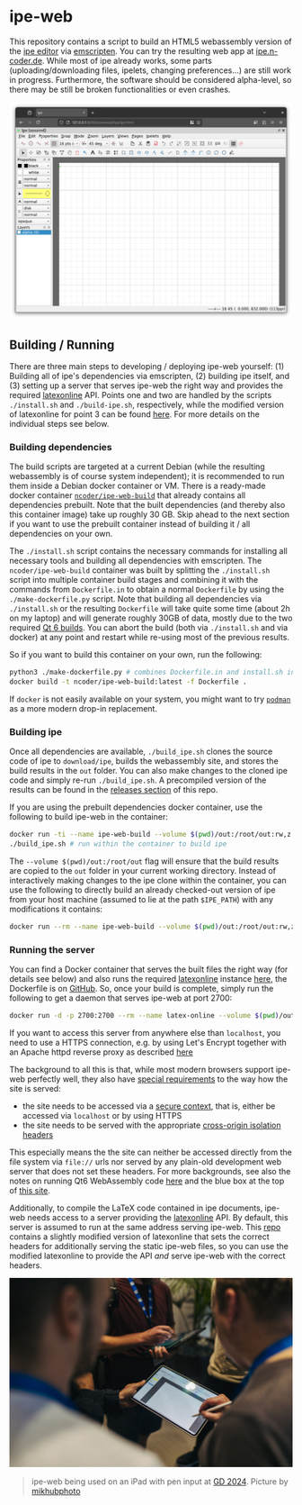 # ipe-web

This repository contains a script to build an HTML5 webassembly version of the [ipe editor](https://ipe.otfried.org/) via [emscripten](https://emscripten.org/).
You can try the resulting web app at [ipe.n-coder.de](https://ipe.n-coder.de/ipe.html).
While most of ipe already works, some parts (uploading/downloading files, ipelets, changing preferences...) are still work in progress.
Furthermore, the software should be considered alpha-level, so there may be still be broken functionalities or even crashes.

[![A screenshot of ipe in a browser](screenshot.png)](https://ipe.n-coder.de/ipe.html)

## Building / Running

There are three main steps to developing / deploying ipe-web yourself:
(1) Building all of ipe's dependencies via emscripten, (2) building ipe itself, and (3) setting up a server that serves ipe-web the right way and provides the required [latexonline](https://latexonline.cc/) API.
Points one and two are handled by the scripts `./install.sh` and `./build-ipe.sh`, respectively, while the modified version of latexonline for point 3 can be found [here](https://github.com/N-Coder/latex-online).
For more details on the individual steps see below.

### Building dependencies
The build scripts are targeted at a current Debian (while the resulting webassembly is of course system independent); it is recommended to run them inside a Debian docker container or VM.
There is a ready-made docker container [`ncoder/ipe-web-build`](https://hub.docker.com/layers/ncoder/ipe-web-build/latest/) that already contains all dependencies prebuilt.
Note that the built dependencies (and thereby also this container image) take up roughly 30 GB.
Skip ahead to the next section if you want to use the prebuilt container instead of building it / all dependencies on your own.

The `./install.sh` script contains the necessary commands for installing all necessary tools and building all dependencies with emscripten.
The `ncoder/ipe-web-build` container was built by splitting the `./install.sh` script into multiple container build stages and combining it with the commands from `Dockerfile.in` to obtain a normal `Dockerfile` by using the `./make-dockerfile.py` script.
Note that building all dependencies via `./install.sh` or the resulting `Dockerfile` will take quite some time (about 2h on my laptop) and will generate roughly 30GB of data, mostly due to the two required [Qt 6 builds](https://doc.qt.io/qt-6/wasm.html).
You can abort the build (both via `./install.sh` and via docker) at any point and restart while re-using most of the previous results.

So if you want to build this container on your own, run the following:
```bash
python3 ./make-dockerfile.py # combines Dockerfile.in and install.sh into Dockerfile
docker build -t ncoder/ipe-web-build:latest -f Dockerfile .
```
If `docker` is not easily available on your system, you might want to try [`podman`](https://podman.io/) as a more modern drop-in replacement.


### Building ipe
Once all dependencies are available, `./build_ipe.sh` clones the source code of ipe to `download/ipe`, builds the webassembly site, and stores the build results in the `out` folder.
You can also make changes to the cloned ipe code and simply re-run `./build_ipe.sh`.
A precompiled version of the results can be found in the [releases section](https://github.com/N-Coder/ipe-web/releases) of this repo.

If you are using the prebuilt dependencies docker container, use the following to build ipe-web in the container:
```bash
docker run -ti --name ipe-web-build --volume $(pwd)/out:/root/out:rw,z ncoder/ipe-web-build:latest
./build_ipe.sh # run within the container to build ipe
```
The `--volume $(pwd)/out:/root/out` flag will ensure that the build results are copied to the `out` folder in your current working directory.
Instead of interactively making changes to the ipe clone within the container, you can use the following to directly build an already checked-out version of ipe from your host machine (assumed to lie at the path `$IPE_PATH`) with any modifications it contains:
```bash
docker run --rm --name ipe-web-build --volume $(pwd)/out:/root/out:rw,z --volume $IPE_PATH/out:/root/download/ipe:rw,z ncoder/ipe-web-build:latest ./build_ipe.sh
```

### Running the server
You can find a Docker container that serves the built files the right way (for details see below) and also runs the required [latexonline](https://latexonline.cc/) instance [here](https://hub.docker.com/r/ncoder/ipe-web-latex-online/tags), the Dockerfile is on [GitHub](https://github.com/N-Coder/latex-online/blob/master/Dockerfile.base).
So, once your build is complete, simply run the following to get a daemon that serves ipe-web at port 2700:
```bash
docker run -d -p 2700:2700 --rm --name latex-online --volume $(pwd)/out:/var/www/public:ro,z ncoder/ipe-web-latex-online:latest
```
If you want to access this server from anywhere else than `localhost`, you need to use a HTTPS connection, e.g. by using Let's Encrypt together with an Apache httpd reverse proxy as described [here](https://santoshgawande.com/secure-reverse-proxy-using-apache-with-lets-encrypt-d49d9abd2481)

The background to all this is that, while most modern browsers support ipe-web perfectly well, they also have [special requirements](https://developer.mozilla.org/en-US/docs/Web/JavaScript/Reference/Global_Objects/SharedArrayBuffer#security_requirements) to the way how the site is served:
- the site needs to be accessed via a [secure context](https://developer.mozilla.org/en-US/docs/Web/Security/Secure_Contexts), that is, either be accessed via `localhost` or by using HTTPS
- the site needs to be served with the appropriate [cross-origin isolation headers](https://developer.mozilla.org/en-US/docs/Web/JavaScript/Reference/Global_Objects/SharedArrayBuffer#security_requirements)

This especially means the the site can neither be accessed directly from the file system via `file://` urls nor served by any plain-old development web server that does not set these headers.
For more backgrounds, see also the notes on running Qt6 WebAssembly code [here](https://doc.qt.io/qt-6/wasm.html#running-applications) and the blue box at the top of [this site](https://emscripten.org/docs/porting/pthreads.html).

Additionally, to compile the LaTeX code contained in ipe documents, ipe-web needs access to a server providing the [latexonline](https://latexonline.cc/) API.
By default, this server is assumed to run at the same address serving ipe-web.
This [repo](https://github.com/N-Coder/latex-online/) contains a slightly modified version of latexonline that sets the correct headers for additionally serving the static ipe-web files, so you can use the modified latexonline to provide the API *and* serve ipe-web with the correct headers.

[![A picture of people using ipe-web with a pen on an iPad](foto-gd.jpg)]([https://ipe.n-coder.de/ipe.html](https://graphdrawing.github.io/gd2024/))
> ipe-web being used on an iPad with pen input at [GD 2024](https://graphdrawing.github.io/gd2024/). Picture by [mikhubphoto](https://mikhubphoto.at/)
